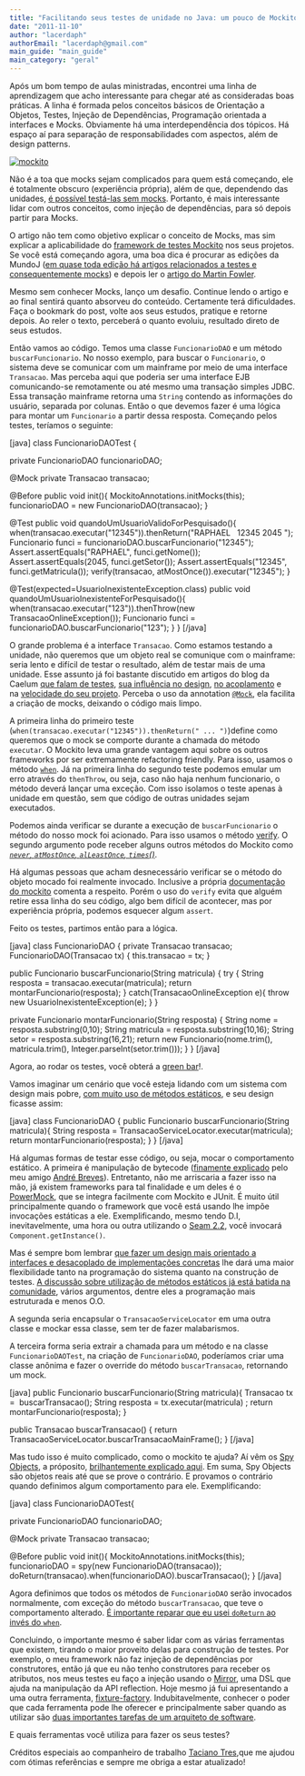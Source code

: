 ```yaml
---
title: "Facilitando seus testes de unidade no Java: um pouco de Mockito"
date: "2011-11-10"
author: "lacerdaph"
authorEmail: "lacerdaph@gmail.com"
main_guide: "main_guide"
main_category: "geral"
---
```


Após um bom tempo de aulas ministradas, encontrei uma linha de aprendizagem que acho interessante para chegar até as consideradas boas práticas. A linha é formada pelos conceitos básicos de Orientação a Objetos, Testes, Injeção de Dependências, Programação orientada a interfaces e Mocks. Obviamente há uma interdependência dos tópicos. Há espaço aí para separação de responsabilidades com aspectos, além de design patterns.

[![](https://blog.caelum.com.br/wp-content/uploads/2011/10/mockito.jpg "mockito")](https://blog.caelum.com.br/wp-content/uploads/2011/10/mockito.jpg)

Não é a toa que mocks sejam complicados para quem está começando, ele é totalmente obscuro (experiência própria), além de que, dependendo das unidades, [é possível testá-las sem mocks](http://www.caelum.com.br/curso/fj-16-laboratorio-java-testes-xml-design-patterns/). Portanto, é mais interessante lidar com outros conceitos, como injeção de dependências, para só depois partir para Mocks.

O artigo não tem como objetivo explicar o conceito de Mocks, mas sim explicar a aplicabilidade do [framework de testes Mockito](http://docs.mockito.googlecode.com/hg/latest/org/mockito/Mockito.html#13) nos seus projetos. Se você está começando agora, uma boa dica é procurar as edições da MundoJ ([em quase toda edição há artigos relacionados a testes e consequentemente mocks](http://mundoj.com.br/46conteudo.shtml)) e depois ler o [artigo do Martin Fowler](http://martinfowler.com/articles/mocksArentStubs.html).

Mesmo sem conhecer Mocks, lanço um desafio. Continue lendo o artigo e ao final sentirá quanto absorveu do conteúdo. Certamente terá dificuldades. Faça o bookmark do post, volte aos seus estudos, pratique e retorne depois. Ao reler o texto, perceberá o quanto evoluiu, resultado direto de seus estudos.

Então vamos ao código. Temos uma classe `FuncionarioDAO` e um método `buscarFuncionario`. No nosso exemplo, para buscar o `Funcionario`, o sistema deve se comunicar com um mainframe por meio de uma interface `Transacao`. Mas perceba aqui que poderia ser uma interface EJB comunicando-se remotamente ou até mesmo uma transação simples JDBC. Essa transação mainframe retorna uma `String` contendo as informações do usuário, separada por colunas. Então o que devemos fazer é uma lógica para montar um `Funcionario` a partir dessa resposta. Começando pelos testes, teríamos o seguinte:

\[java\] class FuncionarioDAOTest {

private FuncionarioDAO funcionarioDAO;

@Mock private Transacao transacao;

@Before public void init(){ MockitoAnnotations.initMocks(this); funcionarioDAO = new FuncionarioDAO(transacao); }

@Test public void quandoUmUsuarioValidoForPesquisado(){ when(transacao.executar("12345")).thenReturn("RAPHAEL   12345 2045 "); Funcionario funci = funcionarioDAO.buscarFuncionario("12345"); Assert.assertEquals("RAPHAEL", funci.getNome()); Assert.assertEquals(2045, funci.getSetor()); Assert.assertEquals("12345", funci.getMatricula()); verify(transacao, atMostOnce()).executar("12345"); }

@Test(expected=UsuarioInexistenteException.class) public void quandoUmUsuarioInexistenteForPesquisado(){ when(transacao.executar("123")).thenThrow(new TransacaoOnlineException()); Funcionario funci = funcionarioDAO.buscarFuncionario("123"); } } \[/java\]

O grande problema é a interface `Transacao`. Como estamos testando a unidade, não queremos que um objeto real se comunique com o mainframe: seria lento e difícil de testar o resultado, além de testar mais de uma unidade. Esse assunto já foi bastante discutido em artigos do blog da Caelum [que falam de testes](https://blog.caelum.com.br/testes-unitarios-com-jmock-2/), [sua influência no design](https://blog.caelum.com.br/tdd-e-sua-influencia-no-acoplamento-e-coesao/), [no acoplamento](https://blog.caelum.com.br/facilitando-a-manutencao-dos-testes-ao-diminuir-o-acoplamento-com-o-codigo/) e na [velocidade do seu projeto](https://blog.caelum.com.br/perdendo-ou-ganhando-tempo-com-testes-de-unidade/). Perceba o uso da annotation [`@Mock`](http://docs.mockito.googlecode.com/hg/latest/org/mockito/Mockito.html#9), ela facilita a criação de mocks, deixando o código mais limpo.

A primeira linha do primeiro teste (`when(transacao.executar("12345")).thenReturn(" ... ")`)define como queremos que o mock se comporte durante a chamada do método `executar`. O Mockito leva uma grande vantagem aqui sobre os outros frameworks por ser extremamente refactoring friendly. Para isso, usamos o método [`when`](http://docs.mockito.googlecode.com/hg/latest/org/mockito/Mockito.html#2). Já na primeira linha do segundo teste podemos emular um erro através do `thenThrow`, ou seja, caso não haja nenhum funcionario, o método deverá lançar uma exceção. Com isso isolamos o teste apenas à unidade em questão, sem que código de outras unidades sejam executados.

Podemos ainda verificar se durante a execução de `buscarFuncionario` o método do nosso mock foi acionado. Para isso usamos o método [verify](http://docs.mockito.googlecode.com/hg/latest/org/mockito/Mockito.html#2). O segundo argumento pode receber alguns outros métodos do Mockito como _[`never`, `atMostOnce`, `alLeastOnce`, `times`()](http://docs.mockito.googlecode.com/hg/latest/org/mockito/Mockito.html#4)_.

Há algumas pessoas que acham desnecessário verificar se o método do objeto mocado foi realmente invocado. Inclusive a própria [documentação do mockito](http://docs.mockito.googlecode.com/hg/latest/org/mockito/Mockito.html#2) comenta a respeito. Porém o uso do `verify` evita que alguém retire essa linha do seu código, algo bem difícil de acontecer, mas por experiência própria, podemos esquecer algum `assert`.

Feito os testes, partimos então para a lógica.

\[java\] class FuncionarioDAO { private Transacao transacao; FuncionarioDAO(Transacao tx) { this.transacao = tx; }

public Funcionario buscarFuncionario(String matricula) { try { String resposta = transacao.executar(matricula); return montarFuncionario(resposta); } catch(TransacaoOnlineException e){ throw new UsuarioInexistenteException(e); } }

private Funcionario montarFuncionario(String resposta) { String nome = resposta.substring(0,10); String matricula = resposta.substring(10,16); String setor = resposta.substring(16,21); return new Funcionario(nome.trim(), matricula.trim(), Integer.parseInt(setor.trim())); } } \[/java\]

Agora, ao rodar os testes, você obterá a [green bar](http://www.google.com.br/imgres?q=junit+green+bar&um=1&hl=pt-BR&sa=N&tbm=isch&tbnid=Qn2qc_RY8jDvZM:&imgrefurl=http://static.springsource.org/spring-webflow/docs/1.0.x/reference/flow-execution.html&docid=RaCtDbrS0gKBfM&imgurl=http://static.springsource.org/spring-webflow/docs/1.0.x/reference/images/junit-greenbar.png&w=314&h=111&ei=l8muTtP4AoWAgwe-tZ3oDw&zoom=1&iact=rc&dur=562&sig=104183618692365740319&page=1&tbnh=66&tbnw=186&start=0&ndsp=31&ved=1t:429,r:4,s:0&tx=106&ty=37&biw=1277&bih=952)!.

Vamos imaginar um cenário que você esteja lidando com um sistema com design mais pobre, [com muito uso de métodos estáticos](https://blog.caelum.com.br/singletons-e-static-perigo-a-vista/), e seu design ficasse assim:

\[java\] class FuncionarioDAO { public Funcionario buscarFuncionario(String matricula){ String resposta = TransacaoServiceLocator.executar(matricula); return montarFuncionario(resposta); } } \[/java\]

Há algumas formas de testar esse código, ou seja, mocar o comportamento estático. A primeira é manipulação de bytecode ([finamente explicado](http://gsd.ime.usp.br/~kon/MAC5715/slides/ManipulacaodeBytecodeJava.pdf) pelo meu amigo [André Breves](http://twitter.com/andrebreves)). Entretanto, não me arriscaria a fazer isso na mão, já existem frameworks para tal finalidade e um deles é o [PowerMock](http://code.google.com/p/powermock/), que se integra facilmente com Mockito e JUnit. É muito útil principalmente quando o framework que você está usando lhe impõe invocações estáticas a ele. Exemplificando, mesmo tendo D.I, inevitavelmente, uma hora ou outra utilizando o [Seam 2.2](http://seamframework.org/), você invocará `Component.getInstance()`.

Mas é sempre bom lembrar [que fazer um design mais orientado a interfaces e desacoplado de implementações concretas](http://martinfowler.com/articles/injection.html) lhe dará uma maior flexibilidade tanto na programação do sistema quanto na construção de testes. [A discussão sobre utilização de métodos estáticos já está batida na comunidade](https://blog.caelum.com.br/singletons-e-static-perigo-a-vista/), vários argumentos, dentre eles a programação mais estruturada e menos O.O.

A segunda seria encapsular o `TransacaoServiceLocator` em uma outra classe e mockar essa classe, sem ter de fazer malabarismos.

A terceira forma seria extrair a chamada para um método e na classe `FuncionarioDAOTest`, na criação de `FuncionarioDAO`, poderíamos criar uma classe anônima e fazer o override do método `buscarTransacao`, retornando um mock.

\[java\] public Funcionario buscarFuncionario(String matricula){ Transacao tx =  buscarTransacao(); String resposta = tx.executar(matricula) ; return montarFuncionario(resposta); }

public Transacao buscarTransacao() { return TransacaoServiceLocator.buscarTransacaoMainFrame(); } \[/java\]

Mas tudo isso é muito complicado, como o mockito te ajuda? Aí vêm os [Spy Objects](http://docs.mockito.googlecode.com/hg/latest/org/mockito/Mockito.html#2), a próposito, [brilhantemente explicado aqui](http://eclipsesource.com/blogs/2011/10/13/effective-mockito-part-3/). Em suma, Spy Objects são objetos reais até que se prove o contrário. E provamos o contrário quando definimos algum comportamento para ele. Exemplificando:

\[java\] class FuncionarioDAOTest{

private FuncionarioDAO funcionarioDAO;

@Mock private Transacao transacao;

@Before public void init(){ MockitoAnnotations.initMocks(this); funcionarioDAO = spy(new FuncionarioDAO(transacao)); doReturn(transacao).when(funcionarioDAO).buscarTransacao(); } \[/java\]

Agora definimos que todos os métodos de `FuncionarioDAO` serão invocados normalmente, com exceção do método `buscarTransacao`, que teve o comportamento alterado. [É importante reparar que eu usei `doReturn` ao invés do `when`](http://docs.mockito.googlecode.com/hg/latest/org/mockito/Mockito.html#13).

Concluindo, o importante mesmo é saber lidar com as várias ferramentas que existem, tirando o maior proveito delas para construção de testes. Por exemplo, o meu framework não faz injeção de dependências por construtores, então já que eu não tenho construtores para receber os atributos, nos meus testes eu faço a injeção usando o [Mirror](http://projetos.vidageek.net/mirror/mirror/), uma DSL que ajuda na manipulação da API reflection. Hoje mesmo já fui apresentando a uma outra ferramenta, [fixture-factory](https://github.com/aparra/fixture-factory). Indubitavelmente, conhecer o poder que cada ferramenta pode lhe oferecer e principalmente saber quando as utilizar são [duas importantes tarefas de um arquiteto de software](https://blog.caelum.com.br/entao-voce-quer-ser-um-arquiteto-java/).

E quais ferramentas você utiliza para fazer os seus testes?

Créditos especiais ao companheiro de trabalho [Taciano Tres](http://twitter.com/tacianot),que me ajudou com ótimas referências e sempre me obriga a estar atualizado!
